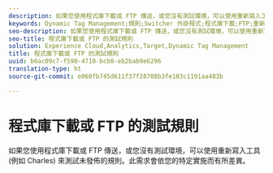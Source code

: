 ```yaml
---
description: 如果您使用程式庫下載或 FTP 傳送，或您沒有測試環境，可以使用重新寫入工具 (例如 Charles) 來測試未發佈的規則。此需求會依您的特定實施而有所差異。
keywords: Dynamic Tag Management;規則;Switcher 外掛程式;程式庫下載;FTP;重新寫入工具;測試取消發佈規則;測試規則;除錯規則;Charles
seo-description: 如果您使用程式庫下載或 FTP 傳送，或您沒有測試環境，可以使用重新寫入工具 (例如 Charles) 來測試未發佈的規則。此需求會依您的特定實施而有所差異。
seo-title: 程式庫下載或 FTP 的測試規則
solution: Experience Cloud,Analytics,Target,Dynamic Tag Management
title: 程式庫下載或 FTP 的測試規則
uuid: b6ac09c7-f590-4710-bcb0-eb2bab9e6296
translation-type: ht
source-git-commit: e060fb745d611f37f28708b3fe103c1191aa483b

---
```



# 程式庫下載或 FTP 的測試規則

如果您使用程式庫下載或 FTP 傳送，或您沒有測試環境，可以使用重新寫入工具 (例如 Charles) 來測試未發佈的規則。此需求會依您的特定實施而有所差異。

